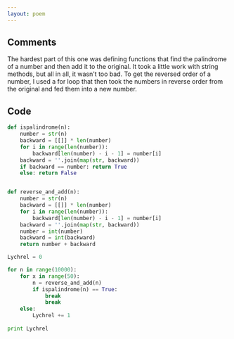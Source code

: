```yaml
---
layout: poem
---
```


## Comments

The hardest part of this one was defining functions that find the palindrome of
a number and then add it to the original. It took a little work with string
methods, but all in all, it wasn't too bad. To get the reversed order of a
number, I used a for loop that then took the numbers in reverse order from the
original and fed them into a new number.

## Code

```python
def ispalindrome(n):
	number = str(n)
	backward = [[]] * len(number)
	for i in range(len(number)):
		backward[len(number) - i - 1] = number[i]
	backward = ''.join(map(str, backward))
	if backward == number: return True
	else: return False


def reverse_and_add(n):
	number = str(n)
	backward = [[]] * len(number)
	for i in range(len(number)):
		backward[len(number) - i - 1] = number[i]
	backward = ''.join(map(str, backward))
	number = int(number)
	backward = int(backward)
	return number + backward

Lychrel = 0

for n in range(10000):
	for x in range(50):
		n = reverse_and_add(n)
		if ispalindrome(n) == True:
			break
			break
	else:
		Lychrel += 1
		
print Lychrel
```
